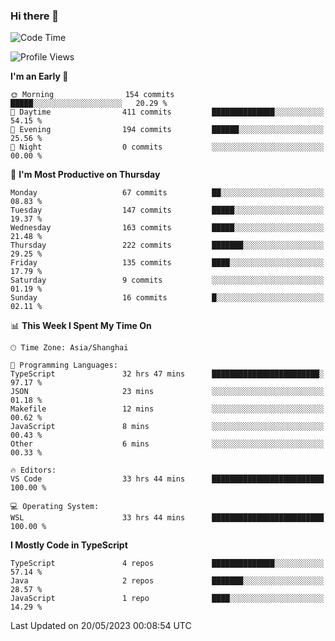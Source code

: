 ### Hi there 👋

<!--
**waynelwz/waynelwz** is a ✨ _special_ ✨ repository because its `README.md` (this file) appears on your GitHub profile.

Here are some ideas to get you started:

- 🔭 I’m currently working on ...
- 🌱 I’m currently learning ...
- 👯 I’m looking to collaborate on ...
- 🤔 I’m looking for help with ...
- 💬 Ask me about ...
- 📫 How to reach me: ...
- 😄 Pronouns: ...
- ⚡ Fun fact: ...
-->

<!--START_SECTION:waka-->
![Code Time](http://img.shields.io/badge/Code%20Time-1%2C436%20hrs%203%20mins-blue)

![Profile Views](http://img.shields.io/badge/Profile%20Views-0-blue)

**I'm an Early 🐤** 

```text
🌞 Morning                154 commits         █████░░░░░░░░░░░░░░░░░░░░   20.29 % 
🌆 Daytime                411 commits         ██████████████░░░░░░░░░░░   54.15 % 
🌃 Evening                194 commits         ██████░░░░░░░░░░░░░░░░░░░   25.56 % 
🌙 Night                  0 commits           ░░░░░░░░░░░░░░░░░░░░░░░░░   00.00 % 
```
📅 **I'm Most Productive on Thursday** 

```text
Monday                   67 commits          ██░░░░░░░░░░░░░░░░░░░░░░░   08.83 % 
Tuesday                  147 commits         █████░░░░░░░░░░░░░░░░░░░░   19.37 % 
Wednesday                163 commits         █████░░░░░░░░░░░░░░░░░░░░   21.48 % 
Thursday                 222 commits         ███████░░░░░░░░░░░░░░░░░░   29.25 % 
Friday                   135 commits         ████░░░░░░░░░░░░░░░░░░░░░   17.79 % 
Saturday                 9 commits           ░░░░░░░░░░░░░░░░░░░░░░░░░   01.19 % 
Sunday                   16 commits          █░░░░░░░░░░░░░░░░░░░░░░░░   02.11 % 
```


📊 **This Week I Spent My Time On** 

```text
🕑︎ Time Zone: Asia/Shanghai

💬 Programming Languages: 
TypeScript               32 hrs 47 mins      ████████████████████████░   97.17 % 
JSON                     23 mins             ░░░░░░░░░░░░░░░░░░░░░░░░░   01.18 % 
Makefile                 12 mins             ░░░░░░░░░░░░░░░░░░░░░░░░░   00.62 % 
JavaScript               8 mins              ░░░░░░░░░░░░░░░░░░░░░░░░░   00.43 % 
Other                    6 mins              ░░░░░░░░░░░░░░░░░░░░░░░░░   00.33 % 

🔥 Editors: 
VS Code                  33 hrs 44 mins      █████████████████████████   100.00 % 

💻 Operating System: 
WSL                      33 hrs 44 mins      █████████████████████████   100.00 % 
```

**I Mostly Code in TypeScript** 

```text
TypeScript               4 repos             ██████████████░░░░░░░░░░░   57.14 % 
Java                     2 repos             ███████░░░░░░░░░░░░░░░░░░   28.57 % 
JavaScript               1 repo              ████░░░░░░░░░░░░░░░░░░░░░   14.29 % 
```




 Last Updated on 20/05/2023 00:08:54 UTC
<!--END_SECTION:waka-->
